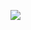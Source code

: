 ![](https://cdnb.artstation.com/p/assets/images/images/065/124/997/large/monimi-lisicka-koncna.jpg?1689597104)
